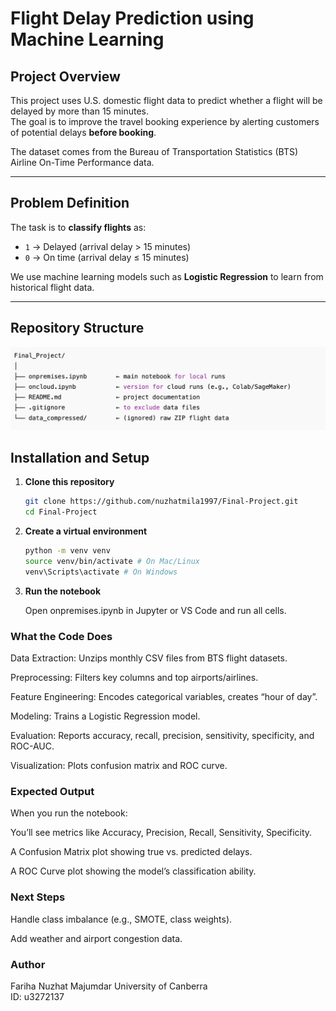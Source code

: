 # Flight Delay Prediction using Machine Learning

## Project Overview

This project uses U.S. domestic flight data to predict whether a flight will be delayed by more than 15 minutes.  
The goal is to improve the travel booking experience by alerting customers of potential delays **before booking**.

The dataset comes from the Bureau of Transportation Statistics (BTS) Airline On-Time Performance data.

---

## Problem Definition

The task is to **classify flights** as:

- `1` → Delayed (arrival delay > 15 minutes)
- `0` → On time (arrival delay ≤ 15 minutes)

We use machine learning models such as **Logistic Regression** to learn from historical flight data.

---

## Repository Structure

![Repository Structure](repo_structure.png)

## Installation and Setup

1. **Clone this repository**
   ```bash
   git clone https://github.com/nuzhatmila1997/Final-Project.git
   cd Final-Project
   ```
2. **Create a virtual environment**

   ```bash
   python -m venv venv
   source venv/bin/activate # On Mac/Linux
   venv\Scripts\activate # On Windows

   ```

3. **Run the notebook**

   Open onpremises.ipynb in Jupyter or VS Code and run all cells.

### What the Code Does

Data Extraction: Unzips monthly CSV files from BTS flight datasets.

Preprocessing: Filters key columns and top airports/airlines.

Feature Engineering: Encodes categorical variables, creates “hour of day”.

Modeling: Trains a Logistic Regression model.

Evaluation: Reports accuracy, recall, precision, sensitivity, specificity, and ROC-AUC.

Visualization: Plots confusion matrix and ROC curve.

### Expected Output

When you run the notebook:

You’ll see metrics like Accuracy, Precision, Recall, Sensitivity, Specificity.

A Confusion Matrix plot showing true vs. predicted delays.

A ROC Curve plot showing the model’s classification ability.

### Next Steps

Handle class imbalance (e.g., SMOTE, class weights).

Add weather and airport congestion data.

### Author

Fariha Nuzhat Majumdar
University of Canberra <br>
ID: u3272137
